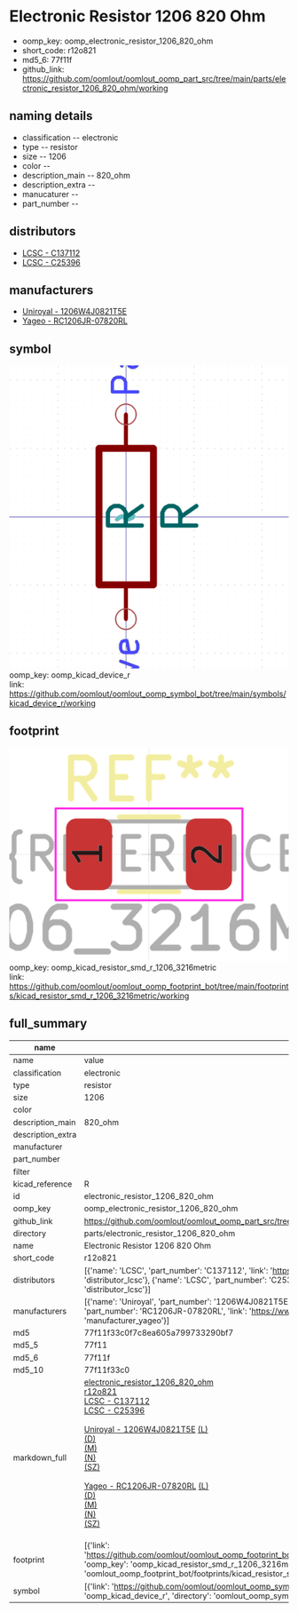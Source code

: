 # Electronic Resistor 1206 820 Ohm

  
* oomp_key: oomp_electronic_resistor_1206_820_ohm 
* short_code: r12o821
* md5_6: 77f11f  
* github_link: https://github.com/oomlout/oomlout_oomp_part_src/tree/main/parts/electronic_resistor_1206_820_ohm/working  
## naming details
* classification -- electronic
* type -- resistor
* size -- 1206
* color -- 
* description_main -- 820_ohm
* description_extra -- 
* manucaturer -- 
* part_number -- 

## distributors
* [LCSC - C137112](https://lcsc.com/product-detail/C137112.html)  
* [LCSC - C25396](https://lcsc.com/product-detail/C25396.html)  

## manufacturers
* [Uniroyal - 1206W4J0821T5E]()  
* [Yageo - RC1206JR-07820RL](https://www.yageo.com/en/Chart/Download/pdf/RC1206JR-07820RL)  

## symbol

![](symbol/0/working/working_600.png)  
oomp_key: oomp_kicad_device_r  
link: https://github.com/oomlout/oomlout_oomp_symbol_bot/tree/main/symbols/kicad_device_r/working  

## footprint

![](footprint/0/working/working_600.png)  
oomp_key: oomp_kicad_resistor_smd_r_1206_3216metric  
link: https://github.com/oomlout/oomlout_oomp_footprint_bot/tree/main/footprints/kicad_resistor_smd_r_1206_3216metric/working  

## full_summary
| name | value | 
| --- | --- | 
| name | value | 
| classification | electronic | 
| type | resistor | 
| size | 1206 | 
| color |  | 
| description_main | 820_ohm | 
| description_extra |  | 
| manufacturer |  | 
| part_number |  | 
| filter |  | 
| kicad_reference | R | 
| id | electronic_resistor_1206_820_ohm | 
| oomp_key | oomp_electronic_resistor_1206_820_ohm | 
| github_link | https://github.com/oomlout/oomlout_oomp_part_src/tree/main/parts/electronic_resistor_1206_820_ohm/working | 
| directory | parts/electronic_resistor_1206_820_ohm | 
| name | Electronic Resistor 1206 820 Ohm | 
| short_code | r12o821 | 
| distributors | [{'name': 'LCSC', 'part_number': 'C137112', 'link': 'https://lcsc.com/product-detail/C137112.html', 'id': 'distributor_lcsc'}, {'name': 'LCSC', 'part_number': 'C25396', 'link': 'https://lcsc.com/product-detail/C25396.html', 'id': 'distributor_lcsc'}] | 
| manufacturers | [{'name': 'Uniroyal', 'part_number': '1206W4J0821T5E', 'link': '', 'id': 'manufacturer_uniroyal'}, {'name': 'Yageo', 'part_number': 'RC1206JR-07820RL', 'link': 'https://www.yageo.com/en/Chart/Download/pdf/RC1206JR-07820RL', 'id': 'manufacturer_yageo'}] | 
| md5 | 77f11f33c0f7c8ea605a799733290bf7 | 
| md5_5 | 77f11 | 
| md5_6 | 77f11f | 
| md5_10 | 77f11f33c0 | 
| markdown_full | [electronic_resistor_1206_820_ohm](https://github.com/oomlout/oomlout_oomp_part_src/tree/main/parts/electronic_resistor_1206_820_ohm/working)<br>[r12o821](https://github.com/oomlout/oomlout_oomp_part_src/tree/main/parts/electronic_resistor_1206_820_ohm/working)<br>[LCSC - C137112<br>](https://lcsc.com/product-detail/C137112.html)[LCSC - C25396<br>](https://lcsc.com/product-detail/C25396.html)<br>[Uniroyal - 1206W4J0821T5E]() [(L)<br>](https://www.lcsc.com/search?q=1206W4J0821T5E)[(D)<br>](https://www.digikey.com/en/products?,keywords=1206W4J0821T5E)[(M)<br>](https://www.mouser.com/Search/Refine?Keyword=1206W4J0821T5E)[(N)<br>](https://www.newark.com/search?st=1206W4J0821T5E)[(SZ)<br>](https://so.szlcsc.com/global.html?k=1206W4J0821T5E)<br>[Yageo - RC1206JR-07820RL](https://www.yageo.com/en/Chart/Download/pdf/RC1206JR-07820RL) [(L)<br>](https://www.lcsc.com/search?q=RC1206JR-07820RL)[(D)<br>](https://www.digikey.com/en/products?,keywords=RC1206JR-07820RL)[(M)<br>](https://www.mouser.com/Search/Refine?Keyword=RC1206JR-07820RL)[(N)<br>](https://www.newark.com/search?st=RC1206JR-07820RL)[(SZ)<br>](https://so.szlcsc.com/global.html?k=RC1206JR-07820RL)<br> | 
| footprint | [{'link': 'https://github.com/oomlout/oomlout_oomp_footprint_bot/tree/main/foootprntss/kicad_resistor_smd_r_1206_3216metric', 'oomp_key': 'oomp_kicad_resistor_smd_r_1206_3216metric', 'directory': 'oomlout_oomp_footprint_bot/footprints/kicad_resistor_smd_r_1206_3216metric//working/working.kicad_mod'}] | 
| symbol | [{'link': 'https://github.com/oomlout/oomlout_oomp_symbol_bot/tree/main/symbols/kicad_device_r', 'oomp_key': 'oomp_kicad_device_r', 'directory': 'oomlout_oomp_symbol_bot/symbols/kicad_device_r//working/working.kicad_sym'}] | 
